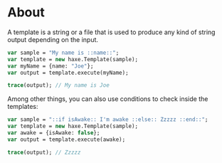 # About

A template is a string or a file that is used to produce any kind of string output depending on the input.

```haxe
var sample = "My name is ::name::";
var template = new haxe.Template(sample);
var myName = {name: "Joe"};
var output = template.execute(myName);

trace(output); // My name is Joe
```

Among other things, you can also use conditions to check inside the templates:

```haxe
var sample = "::if isAwake:: I'm awake ::else:: Zzzzz ::end::";
var template = new haxe.Template(sample);
var awake = {isAwake: false};
var output = template.execute(awake);

trace(output); // Zzzzz
```

